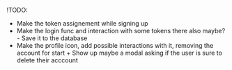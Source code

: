 !TODO:

- Make the token assignement while signing up
- Make the login func and interaction with some tokens there also maybe? - Save it to the database
- Make the profile icon, add possible interactions with it, removing the account for start + Show up maybe a modal asking if the user is sure to delete their acccount
